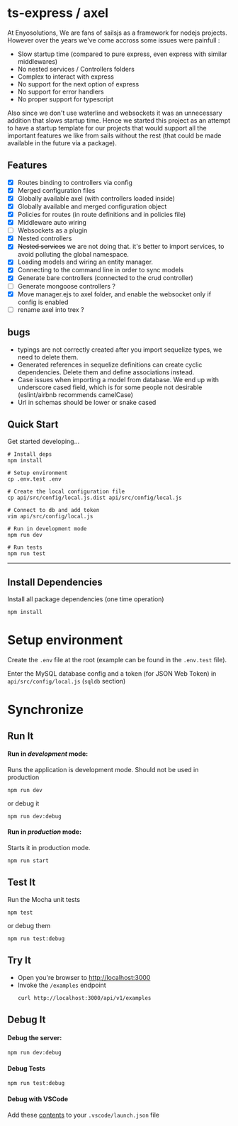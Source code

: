 # ts-express / axel

At Enyosolutions, We are fans of sailsjs as a framework for nodejs projects. However over the years we've come accross some issues were painfull :

- Slow startup time (compared to pure express, even express with similar middlewares)
- No nested services / Controllers folders
- Complex to interact with express
- No support for the next option of express
- No support for error handlers
- No proper support for typescript

Also since we don't use waterline and websockets it was an unnecessary addition that slows startup time.
Hence we started this project as an attempt to have a startup template for our projects that would support all the important features we like from sails without the rest (that could be made available in the future via a package).

## Features

- [x] Routes binding to controllers via config
- [x] Merged configuration files
- [x] Globally available axel (with controllers loaded inside)
- [x] Globally available and merged configuration object
- [x] Policies for routes (in route definitions and in policies file)
- [x] Middleware auto wiring
- [ ] Websockets as a plugin
- [x] Nested controllers
- [x] ~~Nested services~~ we are not doing that. it's better to import services, to avoid polluting the global namespace.
- [x] Loading models and wiring an entity manager.
- [x] Connecting to the command line in order to sync models
- [x] Generate bare controllers (connected to the crud controller)
- [ ] Generate mongoose controllers ?
- [x] Move manager.ejs to axel folder, and enable the websocket only if config is enabled
- [ ] rename axel into trex ?

## bugs

- typings are not correctly created after you import sequelize types, we need to delete them.
- Generated references in sequelize definitions can create cyclic dependencies. Delete them and define associations instead.
- Case issues when importing a model from database. We end up with underscore cased field, which is for some people not desirable (eslint/airbnb recommends camelCase)
- Url in schemas should be lower or snake cased

## Quick Start

Get started developing...

```shell
# Install deps
npm install

# Setup environment
cp .env.test .env

# Create the local configuration file
cp api/src/config/local.js.dist api/src/config/local.js

# Connect to db and add token
vim api/src/config/local.js

# Run in development mode
npm run dev

# Run tests
npm run test
```

---

## Install Dependencies

Install all package dependencies (one time operation)

```shell
npm install
```

# Setup environment

Create the `.env` file at the root (example can be found in the `.env.test` file).

Enter the MySQL database config and a token (for JSON Web Token) in `api/src/config/local.js` (`sqldb` section)

# Synchronize

## Run It

#### Run in _development_ mode:

Runs the application is development mode. Should not be used in production

```shell
npm run dev
```

or debug it

```shell
npm run dev:debug
```

#### Run in _production_ mode:

Starts it in production mode.

```shell
npm run start
```

## Test It

Run the Mocha unit tests

```shell
npm test
```

or debug them

```shell
npm run test:debug
```

## Try It

- Open you're browser to [http://localhost:3000](http://localhost:3000)
- Invoke the `/examples` endpoint
  ```shell
  curl http://localhost:3000/api/v1/examples
  ```

## Debug It

#### Debug the server:

```
npm run dev:debug
```

#### Debug Tests

```
npm run test:debug
```

#### Debug with VSCode

Add these [contents](https://github.com/cdimascio/generator-express-no-stress/blob/next/assets/.vscode/launch.json) to your `.vscode/launch.json` file
